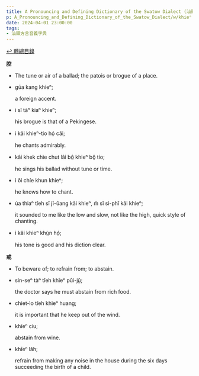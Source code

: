 ```yaml
---
title: A Pronouncing and Defining Dictionary of the Swatow Dialect (汕頭方言音義字典) / khieⁿ
p: A_Pronouncing_and_Defining_Dictionary_of_the_Swatow_Dialect/w/khieⁿ
date: 2024-04-01 23:00:00
tags: 
- 汕頭方言音義字典
---
```


[↩️ 轉總目錄](/A_Pronouncing_and_Defining_Dictionary_of_the_Swatow_Dialect)


**腔**
- The tune or air of a ballad; the patois or brogue of a place.

- gūa kang khieⁿ;

  a foreign accent.

- i sĭ tàⁿ kiaⁿ khieⁿ;

  his brogue is that of a Pekingese.

- i kâi khieⁿ-tio hó̤ căi;

  he chants admirably.

- kâi khek chìe chut lâi bô̤ khieⁿ bô̤ tio;

  he sings his ballad without tune or time.

- i ŏi chíe khun khieⁿ;

  he knows how to chant.

- úa thiaⁿ tîeh sĭ jī-ûang kâi khieⁿ, m̄ sĭ sì-phî kâi khieⁿ;

  it sounded to me like the low and slow, not like the high, quick style of chanting.

- i kâi khieⁿ khṳ̀n hó̤;

  his tone is good and his diction clear.

**戒**
- To beware of; to refrain from; to abstain.

- sin-seⁿ tàⁿ tîeh khīeⁿ pûi-jṳ̆;

  the doctor says he must abstain from rich food.

- chiet-ìo tîeh khīeⁿ huang;

  it is important that he keep out of the wind.

- khīeⁿ cíu;

  abstain from wine.

- khīeⁿ lâh;

  refrain from making any noise in the house during the six days succeeding the birth of a child.